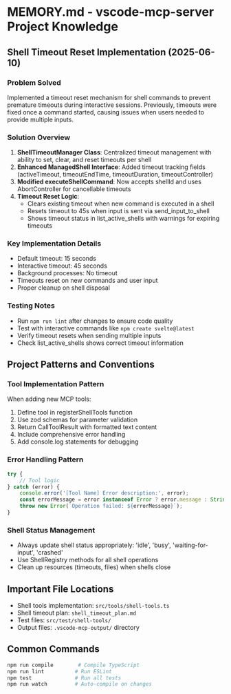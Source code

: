 # MEMORY.md - vscode-mcp-server Project Knowledge

## Shell Timeout Reset Implementation (2025-06-10)

### Problem Solved
Implemented a timeout reset mechanism for shell commands to prevent premature timeouts during interactive sessions. Previously, timeouts were fixed once a command started, causing issues when users needed to provide multiple inputs.

### Solution Overview
1. **ShellTimeoutManager Class**: Centralized timeout management with ability to set, clear, and reset timeouts per shell
2. **Enhanced ManagedShell Interface**: Added timeout tracking fields (activeTimeout, timeoutEndTime, timeoutDuration, timeoutController)
3. **Modified executeShellCommand**: Now accepts shellId and uses AbortController for cancellable timeouts
4. **Timeout Reset Logic**:
   - Clears existing timeout when new command is executed in a shell
   - Resets timeout to 45s when input is sent via send_input_to_shell
   - Shows timeout status in list_active_shells with warnings for expiring timeouts

### Key Implementation Details
- Default timeout: 15 seconds
- Interactive timeout: 45 seconds
- Background processes: No timeout
- Timeouts reset on new commands and user input
- Proper cleanup on shell disposal

### Testing Notes
- Run `npm run lint` after changes to ensure code quality
- Test with interactive commands like `npm create svelte@latest`
- Verify timeout resets when sending multiple inputs
- Check list_active_shells shows correct timeout information

## Project Patterns and Conventions

### Tool Implementation Pattern
When adding new MCP tools:
1. Define tool in registerShellTools function
2. Use zod schemas for parameter validation
3. Return CallToolResult with formatted text content
4. Include comprehensive error handling
5. Add console.log statements for debugging

### Error Handling Pattern
```typescript
try {
    // Tool logic
} catch (error) {
    console.error('[Tool Name] Error description:', error);
    const errorMessage = error instanceof Error ? error.message : String(error);
    throw new Error(`Operation failed: ${errorMessage}`);
}
```

### Shell Status Management
- Always update shell status appropriately: 'idle', 'busy', 'waiting-for-input', 'crashed'
- Use ShellRegistry methods for all shell operations
- Clean up resources (timeouts, files) when shells close

## Important File Locations
- Shell tools implementation: `src/tools/shell-tools.ts`
- Shell timeout plan: `shell_timeout_plan.md`
- Test files: `src/test/shell-tools/`
- Output files: `.vscode-mcp-output/` directory

## Common Commands
```bash
npm run compile        # Compile TypeScript
npm run lint          # Run ESLint
npm test              # Run all tests
npm run watch         # Auto-compile on changes
```
